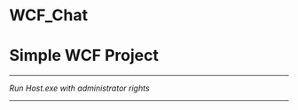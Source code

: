 # WCF_Chat

# Simple WCF Project

________________________________________
*Run Host.exe with administrator rights*
________________________________________
